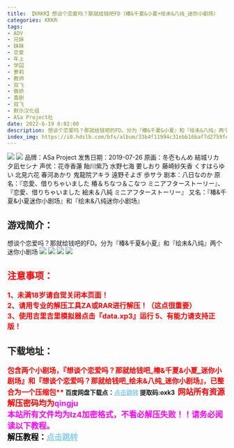 ```yaml
---
title: 【KRKR】想谈个恋爱吗？那就给钱吧FD（椿&千夏&小夏+绘未&八纯_迷你小剧场）
categories: KRKR
tags:
- ADV
- 兄妹
- 妹妹
- 恋爱
- 年上
- 学园
- 萝莉
- 教师
- 双飞
- 傲娇
- 喜剧
- 双飞
- 默示汉化组
- ASa Project社
date: 2022-6-19 0:02:00
description: 想谈个恋爱吗？那就给钱吧的FD。分为『椿&千夏&小夏』和『绘未&八纯』两个迷你小剧场
index_img: https://i0.hdslb.com/bfs/album/33b4f11994c31ebb16baf7d2759fe63a3adc7472.webp
---
```

![](https://i0.hdslb.com/bfs/album/33b4f11994c31ebb16baf7d2759fe63a3adc7472.webp)
![](https://img.acgus.top/i/helloimg/ZdlOZD.webp)
品牌：ASa Project
发售日期：2019-07-26
原画：冬壱もんめ 結城リカ 夕凪セシナ
声优：花寺香蓮 飴川紫乃 水野七海 要しおり 藤崎紗矢香 くすはらゆい 北見六花 春河あかり 鬼龍院アキラ 遠野そよぎ 歩サラ
剧本：八日なのか
原名：『恋愛、借りちゃいました 椿＆ちなつ＆こなつ ミニアフターストーリー』、『恋愛、借りちゃいました 絵未＆八純 ミニアフターストーリー』
又名：『椿&千夏&小夏迷你小剧场』和『绘未&八纯迷你小剧场』

## 游戏简介：
想谈个恋爱吗？那就给钱吧的FD。分为『椿&千夏&小夏』和『绘未&八纯』两个迷你小剧场
![](https://i0.hdslb.com/bfs/album/0e5c0cb6cc5f8064c5fa3b7be826bbcd8cae0a56.webp)
![](https://i0.hdslb.com/bfs/album/baaafe425b520b0cc2555f2f232b02b25b7bf0f7.webp)
![](https://img.acgus.top/i/helloimg/ZdldpC.webp)
![](https://img.acgus.top/i/helloimg/ZdlvyQ.webp)





## <font color=#FF0000 >注意事项：</font>
<font color=#FF0000 size=3><b>1、未满18岁请自觉关闭本页面！  
2、请用专业的解压工具ZA或RAR进行解压！（这点很重要）           
3、使用吉里吉里模拟器点击『data.xp3』运行
5、有能力请支持正版！</b></font>

## 下载地址：
<font color=#FF0000 size=3><b>包含两个小剧场，『想谈个恋爱吗？那就给钱吧_椿&千夏&小夏_迷你小剧场』和『想谈个恋爱吗？那就给钱吧_绘未&八纯_迷你小剧场』，已整合为一个压缩包**</font>
<b>百度网盘下载点：</b><a href="https://pan.baidu.com/s/1fIzOFFQ0zXW2f3jDMZDJlA?pwd=oxk3" style="color: #87CEEB;"><b>点击跳转</b></a> 提取码:oxk3
<a style="padding: 0" href="https://post.qingju.org/AD/"><img style="max-width:100%" src="https://img.acgus.top/i/2024/07/478f689b8021d8d499ab43d21acf137a.gif" alt=""></a>
<b><font color=#FF0000 size=4>网站所有资源解压密码均为</b></font><b><font color=#FF00FF size=4>qingju</font><font color=#FF0000 ></font></b><br><b><font color=#FF00FF size=4>本站所有文件均为lz4加密格式，不看必解压失败！！请务必阅读以下教程。</b></font><br><b><font color=#000 size=4>解压教程：</b><a href="https://post.qingju.org/tutorial/000/" style="color: #87CEEB;"><b>点击跳转</b></a>